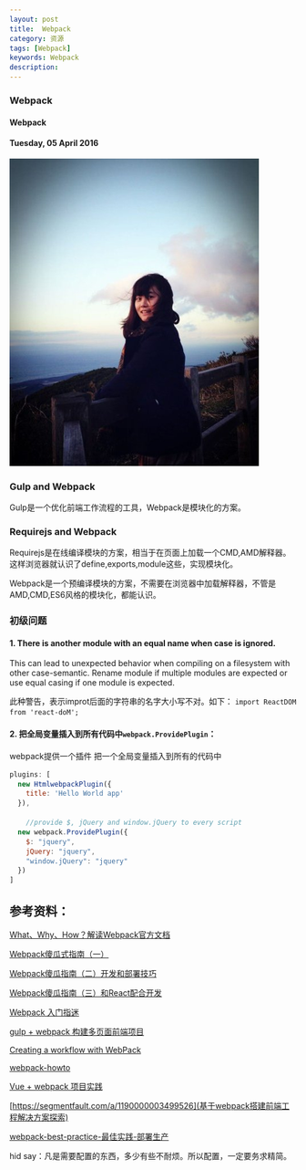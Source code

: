 ```yaml
---
layout: post
title:  Webpack
category: 资源
tags: [Webpack]
keywords: Webpack
description:
---
```


###  Webpack

#### Webpack

#### Tuesday, 05 April 2016

![landscape](/../../assets/img/resource/2016/ChenBi_3.jpg)

### Gulp and Webpack

Gulp是一个优化前端工作流程的工具，Webpack是模块化的方案。

### Requirejs and Webpack
Requirejs是在线编译模块的方案，相当于在页面上加载一个CMD,AMD解释器。这样浏览器就认识了define,exports,module这些，实现模块化。

Webpack是一个预编译模块的方案，不需要在浏览器中加载解释器，不管是AMD,CMD,ES6风格的模块化，都能认识。

### 初级问题

#### 1. There is another module with an equal name when case is ignored.
This can lead to unexpected behavior when compiling on a filesystem with other case-semantic.
Rename module if multiple modules are expected or use equal casing if one module is expected.

此种警告，表示improt后面的字符串的名字大小写不对。如下：
`import ReactDOM from 'react-doM';`

#### 2. 把全局变量插入到所有代码中`webpack.ProvidePlugin`：

webpack提供一个插件 把一个全局变量插入到所有的代码中

```javascript
plugins: [
  new HtmlwebpackPlugin({
    title: 'Hello World app'
  }),
    
	//provide $, jQuery and window.jQuery to every script
  new webpack.ProvidePlugin({
    $: "jquery",
    jQuery: "jquery",
    "window.jQuery": "jquery"
  })
]
```

## 参考资料：

[What、Why、How？解读Webpack官方文档](https://segmentfault.com/a/1190000003506497)

[Webpack傻瓜式指南（一）](http://zhuanlan.zhihu.com/p/20367175)

[Webpack傻瓜指南（二）开发和部署技巧](http://zhuanlan.zhihu.com/p/20397902?refer=FrontendMagazine)

[Webpack傻瓜指南（三）和React配合开发](http://zhuanlan.zhihu.com/p/20522487?refer=FrontendMagazine)

[Webpack 入门指迷](https://segmentfault.com/a/1190000003969465)

[gulp + webpack 构建多页面前端项目](https://segmentfault.com/a/1190000003969465)

[Creating a workflow with WebPack](http://christianalfoni.github.io/javascript/2014/12/13/did-you-know-webpack-and-react-is-awesome.html)

[webpack-howto](https://github.com/petehunt/webpack-howto/blob/master/README-zh.md)

[Vue + webpack 项目实践](http://jiongks.name/blog/just-vue/)

[https://segmentfault.com/a/1190000003499526](基于webpack搭建前端工程解决方案探索)

[webpack-best-practice-最佳实践-部署生产](http://qiutc.me/post/webpack-best-practice-%E6%9C%80%E4%BD%B3%E5%AE%9E%E8%B7%B5-%E9%83%A8%E7%BD%B2%E7%94%9F%E4%BA%A7.html)




hid say：凡是需要配置的东西，多少有些不耐烦。所以配置，一定要务求精简。
